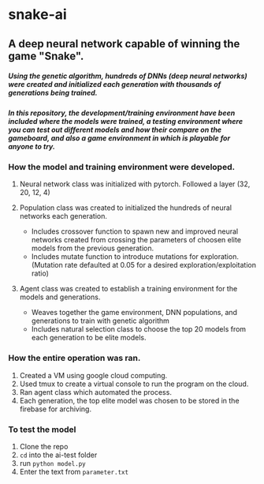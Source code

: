 # snake-ai
## A deep neural network capable of winning the game "Snake".

##### Using the genetic algorithm, hundreds of DNNs (deep neural networks) were created and initialized each generation with thousands of generations being trained.

##### In this repository, the development/training environment have been included where the models were trained, a testing environment where you can test out different models and how their compare on the gameboard, and also a game environment in which is playable for anyone to try.

### How the model and training environment were developed.
  1. Neural network class was initialized with pytorch. Followed a layer (32, 20, 12, 4)
  2. Population class was created to initialized the hundreds of neural networks each generation.
        + Includes crossover function to spawn new and improved neural networks created from crossing the parameters of choosen elite models from the previous generation.
        + Includes mutate function to introduce mutations for exploration. (Mutation rate defaulted at 0.05 for a desired exploration/exploitation ratio)
    
  3. Agent class was created to establish a training environment for the models and generations.
        + Weaves together the game environment, DNN populations, and generations to train with genetic algorithm
        + Includes natural selection class to choose the top 20 models from each generation to be elite models.

### How the entire operation was ran.
  1. Created a VM using google cloud computing.
  2. Used tmux to create a virtual console to run the program on the cloud.
  3. Ran agent class which automated the process.
  4. Each generation, the top elite model was chosen to be stored in the firebase for archiving.
  
### To test the model
  1. Clone the repo
  2. `cd` into the ai-test folder
  3. run `python model.py`
  4. Enter the text from `parameter.txt`
